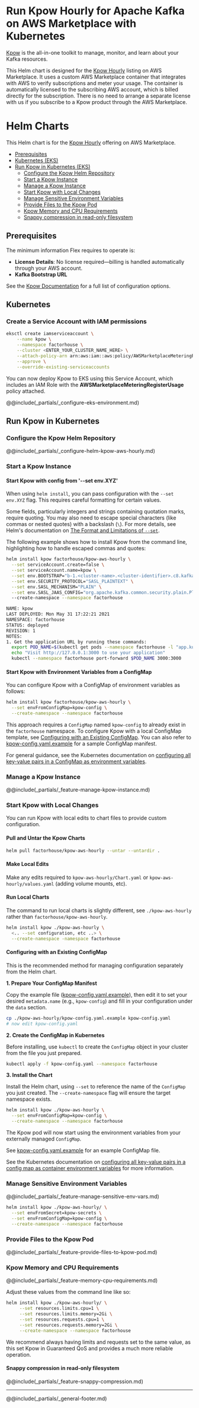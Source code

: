 # Run Kpow Hourly for Apache Kafka on AWS Marketplace with Kubernetes

[Kpow](https://factorhouse.io/kpow/) is the all-in-one toolkit to manage, monitor, and learn about your Kafka resources.

This Helm chart is designed for the [Kpow Hourly](https://aws.amazon.com/marketplace/pp/prodview-5jvke6codhrsm) listing on AWS Marketplace. It uses a custom AWS Marketplace container that integrates with AWS to verify subscriptions and meter your usage. The container is automatically licensed to the subscribing AWS account, which is billed directly for the subscription. There is no need to arrange a separate license with us if you subscribe to a Kpow product through the AWS Marketplace.

# Helm Charts

This Helm chart is for the [Kpow Hourly](https://aws.amazon.com/marketplace/pp/prodview-5jvke6codhrsm) offering on AWS Marketplace.

- [Prerequisites](#prerequisites)
- [Kubernetes (EKS)](#kubernetes)
- [Run Kpow in Kubernetes (EKS)](#run-kpow-in-kubernetes)
  - [Configure the Kpow Helm Repository](#configure-the-kpow-helm-repository)
  - [Start a Kpow Instance](#start-a-kpow-instance)
  - [Manage a Kpow Instance](#manage-a-kpow-instance)
  - [Start Kpow with Local Changes](#start-kpow-with-local-changes)
  - [Manage Sensitive Environment Variables](#manage-sensitive-environment-variables)
  - [Provide Files to the Kpow Pod](#provide-files-to-the-kpow-pod)
  - [Kpow Memory and CPU Requirements](#kpow-memory-and-cpu-requirements)
  - [Snappy compression in read-only filesystem](#snappy-compression-in-read-only-filesystem)

## Prerequisites

The minimum information Flex requires to operate is:

- **License Details**: No license required—billing is handled automatically through your AWS account.
- **Kafka Bootstrap URL**

See the [Kpow Documentation](https://docs.factorhouse.io/kpow/getting-started) for a full list of configuration options.

## Kubernetes

### Create a Service Account with IAM permissions

```bash
eksctl create iamserviceaccount \
    --name kpow \
    --namespace factorhouse \
    --cluster <ENTER_YOUR_CLUSTER_NAME_HERE> \
    --attach-policy-arn arn:aws:iam::aws:policy/AWSMarketplaceMeteringRegisterUsage \
    --approve \
    --override-existing-serviceaccounts
```

You can now deploy Kpow to EKS using this Service Account, which includes an IAM Role with the **AWSMarketplaceMeteringRegisterUsage** policy attached.

@@include(\_partials/\_configure-eks-environment.md)

## Run Kpow in Kubernetes

### Configure the Kpow Helm Repository

@@include(\_partials/\_configure-helm-kpow-aws-hourly.md)

### Start a Kpow Instance

#### Start Kpow with config from '--set env.XYZ'

When using `helm install`, you can pass configuration with the `--set env.XYZ` flag. This requires careful formatting for certain values.

Some fields, particularly integers and strings containing quotation marks, require quoting. You may also need to escape special characters (like commas or nested quotes) with a backslash (`\`). For more details, see Helm's documentation on [The Format and Limitations of `--set`](https://helm.sh/docs/intro/using_helm/#the-format-and-limitations-of---set).

The following example shows how to install Kpow from the command line, highlighting how to handle escaped commas and quotes:

```bash
helm install kpow factorhouse/kpow-aws-hourly \
  --set serviceAccount.create=false \
  --set serviceAccount.name=kpow \
  --set env.BOOTSTRAP="b-1.<cluster-name>.<cluster-identifier>.c8.kafka.us-east-1.amazonaws.com:9096" \
  --set env.SECURITY_PROTOCOL="SASL_PLAINTEXT" \
  --set env.SASL_MECHANISM="PLAIN" \
  --set env.SASL_JAAS_CONFIG="org.apache.kafka.common.security.plain.PlainLoginModule required username=\"user\" password=\"secret\";" \ # <-- note the escaped quotes
  --create-namespace --namespace factorhouse

NAME: kpow
LAST DEPLOYED: Mon May 31 17:22:21 2021
NAMESPACE: factorhouse
STATUS: deployed
REVISION: 1
NOTES:
1. Get the application URL by running these commands:
  export POD_NAME=$(kubectl get pods --namespace factorhouse -l "app.kubernetes.io/name=kpow,app.kubernetes.io/instance=kpow" -o jsonpath="{.items[0].metadata.name}")
  echo "Visit http://127.0.0.1:3000 to use your application"
  kubectl --namespace factorhouse port-forward $POD_NAME 3000:3000
```

#### Start Kpow with Environment Variables from a ConfigMap

You can configure Kpow with a ConfigMap of environment variables as follows:

```bash
helm install kpow factorhouse/kpow-aws-hourly \
  --set envFromConfigMap=kpow-config \
  --create-namespace --namespace factorhouse
```

This approach requires a `ConfigMap` named `kpow-config` to already exist in the `factorhouse` namespace. To configure Kpow with a local ConfigMap template, see [Configuring with an Existing ConfigMap](#configuring-with-an-existing-configmap). You can also refer to [kpow-config.yaml.example](./kpow-config.yaml.example) for a sample ConfigMap manifest.

For general guidance, see the Kubernetes documentation on [configuring all key-value pairs in a ConfigMap as environment variables](https://kubernetes.io/docs/tasks/configure-pod-container/configure-pod-configmap/#configure-all-key-value-pairs-in-a-configmap-as-container-environment-variables).

### Manage a Kpow Instance

@@include(\_partials/\_feature-manage-kpow-instance.md)

### Start Kpow with Local Changes

You can run Kpow with local edits to chart files to provide custom configuration.

#### Pull and Untar the Kpow Charts

```bash
helm pull factorhouse/kpow-aws-hourly --untar --untardir .
```

#### Make Local Edits

Make any edits required to `kpow-aws-hourly/Chart.yaml` or `kpow-aws-hourly/values.yaml` (adding volume mounts, etc).

#### Run Local Charts

The command to run local charts is slightly different, see `./kpow-aws-hourly` rather than `factorhouse/kpow-aws-hourly`.

```bash
helm install kpow ./kpow-aws-hourly \
  <.. --set configuration, etc ..> \
  --create-namespace -namespace factorhouse
```

#### Configuring with an Existing ConfigMap

This is the recommended method for managing configuration separately from the Helm chart.

**1. Prepare Your ConfigMap Manifest**

Copy the example file ([kpow-config.yaml.example](./kpow-config.yaml.example)), then edit it to set your desired `metadata.name` (e.g., `kpow-config`) and fill in your configuration under the `data` section.

```bash
cp ./kpow-aws-hourly/kpow-config.yaml.example kpow-config.yaml
# now edit kpow-config.yaml
```

**2. Create the ConfigMap in Kubernetes**

Before installing, use `kubectl` to create the `ConfigMap` object in your cluster from the file you just prepared.

```bash
kubectl apply -f kpow-config.yaml --namespace factorhouse
```

**3. Install the Chart**

Install the Helm chart, using `--set` to reference the name of the `ConfigMap` you just created. The `--create-namespace` flag will ensure the target namespace exists.

```bash
helm install kpow ./kpow-aws-hourly \
  --set envFromConfigMap=kpow-config \
  --create-namespace --namespace factorhouse
```

The Kpow pod will now start using the environment variables from your externally managed `ConfigMap`.

See [kpow-config.yaml.example](./kpow-config.yaml.example) for an example ConfigMap file.

See the Kubernetes documentation on [configuring all key-value pairs in a config map as container environment variables](https://kubernetes.io/docs/tasks/configure-pod-container/configure-pod-configmap/#configure-all-key-value-pairs-in-a-configmap-as-container-environment-variables) for more information.

### Manage Sensitive Environment Variables

@@include(\_partials/\_feature-manage-sensitive-env-vars.md)

```bash
helm install kpow ./kpow-aws-hourly/ \
  --set envFromSecret=kpow-secrets \
  --set envFromConfigMap=kpow-config \
  --create-namespace --namespace factorhouse
```

### Provide Files to the Kpow Pod

@@include(\_partials/\_feature-provide-files-to-kpow-pod.md)

### Kpow Memory and CPU Requirements

@@include(\_partials/\_feature-memory-cpu-requirements.md)

Adjust these values from the command line like so:

```bash
helm install kpow ./kpow-aws-hourly/ \
     --set resources.limits.cpu=1 \
     --set resources.limits.memory=2Gi \
     --set resources.requests.cpu=1 \
     --set resources.requests.memory=2Gi \
     --create-namespace --namespace factorhouse
```

We recommend always having limits and requests set to the same value, as this set Kpow in Guaranteed QoS and provides a much more reliable operation.

#### Snappy compression in read-only filesystem

@@include(\_partials/\_feature-snappy-compression.md)

---

@@include(\_partials/\_general-footer.md)
